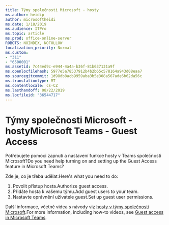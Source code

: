 ```yaml
---
title: Týmy společnosti Microsoft - hosty
ms.author: heidip
author: microsoftheidi
ms.date: 1/18/2019
ms.audience: ITPro
ms.topic: article
ms.prod: office-online-server
ROBOTS: NOINDEX, NOFOLLOW
localization_priority: Normal
ms.custom:
- "311"
- "6500001"
ms.assetid: 7c44ed9c-e944-4a4a-b36f-81b637131a9f
ms.openlocfilehash: 5977e5a78537912b4b2b65c578164a943d08eaa7
ms.sourcegitcommit: 1d98db8acb9959aba3b5e308a567ade6b62da56c
ms.translationtype: MT
ms.contentlocale: cs-CZ
ms.lasthandoff: 08/22/2019
ms.locfileid: "36544717"
---
```

# <a name="microsoft-teams---guest-access"></a><span data-ttu-id="81599-102">Týmy společnosti Microsoft - hosty</span><span class="sxs-lookup"><span data-stu-id="81599-102">Microsoft Teams - Guest Access</span></span>

<span data-ttu-id="81599-103">Potřebujete pomoci zapnutí a nastavení funkce hosty v Teams společnosti Microsoft?</span><span class="sxs-lookup"><span data-stu-id="81599-103">Do you need help turning on and setting up the Guest Access feature in Microsoft Teams?</span></span>

<span data-ttu-id="81599-104">Zde je, co je třeba udělat:</span><span class="sxs-lookup"><span data-stu-id="81599-104">Here's what you need to do:</span></span>

1. <span data-ttu-id="81599-105">Povolit přístup hosta.</span><span class="sxs-lookup"><span data-stu-id="81599-105">Authorize guest access.</span></span>
1. <span data-ttu-id="81599-106">Přidáte hosta k vašemu týmu.</span><span class="sxs-lookup"><span data-stu-id="81599-106">Add guest users to your team.</span></span>
1. <span data-ttu-id="81599-107">Nastavte oprávnění uživatele guest.</span><span class="sxs-lookup"><span data-stu-id="81599-107">Set up guest user permissions.</span></span>

<span data-ttu-id="81599-108">Další informace, včetně videa s návody viz [hosty v týmy společnosti Microsoft](https://docs.microsoft.com/microsoftteams/guest-access).</span><span class="sxs-lookup"><span data-stu-id="81599-108">For more information, including how-to videos, see [Guest access in Microsoft Teams](https://docs.microsoft.com/microsoftteams/guest-access).</span></span>
